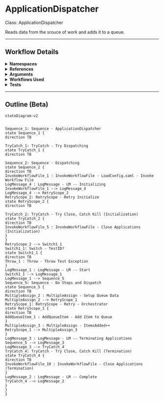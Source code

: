 # ApplicationDispatcher
Class: ApplicationDispatcher

Reads data from the srouce of work and adds it to a queue.

<hr />

## Workflow Details
<details>
    <summary>
    <b>Namespaces</b>
    </summary>
    
- GlobalConstantsNamespace
- GlobalVariablesNamespace
- System
- System.Activities
- System.Activities.Runtime.Collections
- System.Activities.Statements
- System.Collections
- System.Collections.Generic
- System.Collections.ObjectModel
- System.Linq
- System.Reflection
- System.Runtime.Serialization
- UiPath.Core
- UiPath.Core.Activities


</details>
<details>
    <summary>
    <b>References</b>
    </summary>

- Microsoft.CSharp
- Microsoft.VisualBasic
- Microsoft.Win32.Primitives
- NPOI
- PresentationFramework
- System
- System.Activities
- System.Collections
- System.ComponentModel
- System.ComponentModel.EventBasedAsync
- System.ComponentModel.Primitives
- System.ComponentModel.TypeConverter
- System.Configuration.ConfigurationManager
- System.Console
- System.Core
- System.Data
- System.Data.Common
- System.Data.SqlClient
- System.Linq
- System.Memory
- System.Memory.Data
- System.ObjectModel
- System.Private.CoreLib
- System.Private.DataContractSerialization
- System.Private.ServiceModel
- System.Private.Uri
- System.Private.Xml
- System.Reflection.DispatchProxy
- System.Reflection.Metadata
- System.Reflection.TypeExtensions
- System.Runtime.Serialization
- System.Runtime.Serialization.Formatters
- System.Runtime.Serialization.Primitives
- System.Security.Permissions
- System.ServiceModel
- System.ServiceModel.Activities
- System.Xaml
- System.Xml
- System.Xml.Linq
- UiPath.Studio.Constants
- UiPath.System.Activities
- UiPath.System.Activities.Design
- UiPath.System.Activities.ViewModels
- UiPath.Workflow
- WindowsBase


</details>
<details>
    <summary>
    <b>Arguments</b>
    </summary>

| Name | Direction | Type | Description |
|  --- | --- | --- | ---  |
| in_ConfigPath | InArgument | x:String | The path to the config file to use to load variables and resources. |
| in_IgnoreSheets | InArgument | s:String[] | A list of the sheets to ignore loading from the config. |
| in_TestID | InArgument | x:String | Used to modify the workflow in order to test different scenarios. Only used to test exception handling in this workflow. Leave as null for production use. |

    
</details>
<details>
    <summary>
    <b>Workflows Used</b>
    </summary>

- C:\Users\eyash\Documents\UiPath\LazyFramework\Utility\LoadConfig.xaml
- C:\Users\eyash\Documents\UiPath\LazyFramework\.templates\Dispatchers\Application\Framework\CloseApplications.xaml
- C:\Users\eyash\Documents\UiPath\LazyFramework\.templates\Dispatchers\Application\Framework\KillProcesses.xaml
- C:\Users\eyash\Documents\UiPath\LazyFramework\Utility\TakeScreenshot.xaml
- C:\Users\eyash\Documents\UiPath\LazyFramework\Utility\GenerateDiagnosticDictionary.xaml
- C:\Users\eyash\Documents\UiPath\LazyFramework\Utility\SendEmail.xaml

    
</details>
<details>
    <summary>
    <b>Tests</b>
    </summary>



    
</details>

<hr />

## Outline (Beta)

```mermaid
stateDiagram-v2


Sequence_1: Sequence - ApplicationDispatcher
state Sequence_1 {
direction TB

TryCatch_1: TryCatch - Try Dispatching
state TryCatch_1 {
direction TB

Sequence_2: Sequence - Dispatching
state Sequence_2 {
direction TB
InvokeWorkflowFile_1 : InvokeWorkflowFile - LoadConfig.xaml - Invoke Workflow File
LogMessage_4 : LogMessage - LM -- Initializing
InvokeWorkflowFile_1 --> LogMessage_4
LogMessage_4 --> RetryScope_2
RetryScope_2: RetryScope - Retry Initialize
state RetryScope_2 {
direction TB

TryCatch_2: TryCatch - Try Close, Catch Kill (Initialization)
state TryCatch_2 {
direction TB
InvokeWorkflowFile_5 : InvokeWorkflowFile - Close Applications (Initialization)
}
}
RetryScope_2 --> Switch1_1
Switch1_1: Switch - TestID?
state Switch1_1 {
direction TB
Throw_1 : Throw - Throw Test Exception
}
LogMessage_1 : LogMessage - LM -- Start
Switch1_1 --> LogMessage_1
LogMessage_1 --> Sequence_5
Sequence_5: Sequence - Do Steps and Dispatch
state Sequence_5 {
direction TB
MultipleAssign_2 : MultipleAssign - Setup Queue Data
MultipleAssign_2 --> RetryScope_1
RetryScope_1: RetryScope - Retry - Orchestrator
state RetryScope_1 {
direction TB
AddQueueItem_1 : AddQueueItem - Add Item to Queue
}
MultipleAssign_3 : MultipleAssign - ItemsAdded++
RetryScope_1 --> MultipleAssign_3
}
LogMessage_3 : LogMessage - LM -- Terminating Applications
Sequence_5 --> LogMessage_3
LogMessage_3 --> TryCatch_4
TryCatch_4: TryCatch - Try Close, Catch Kill (Termination)
state TryCatch_4 {
direction TB
InvokeWorkflowFile_10 : InvokeWorkflowFile - Close Applications (Termination)
}
LogMessage_2 : LogMessage - LM -- Complete
TryCatch_4 --> LogMessage_2
}
}
}
```